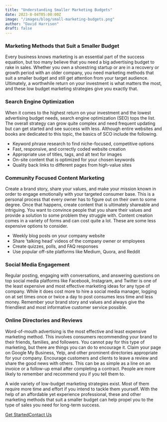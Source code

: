 ```yaml
---
title: "Understanding Smaller Marketing Budgets"
date: 2023-8-04T05:00:00Z
image: "/images/blog/small-marketing-budgets.png"
author: "David Harrison"
draft: false
---
```



### Marketing Methods that Suit a Smaller Budget
Every business knows marketing is an essential part of the success equation, but too many believe that you need a big advertising budget to rake in sales. Whether you own a shoestring startup or are in a recovery or growth period with an older company, you need marketing methods that suit a smaller budget and still get attention from your target audience. Ultimately, a worthwhile return on your investment is what matters the most, and these low budget marketing strategies give you exactly that.

 

### Search Engine Optimization
When it comes to the highest return on your investment and the lowest advertising budget needs, search engine optimization (SEO) tops the list. The overall strategy can grow quite complex and need frequent updating but can get started and see success with less. Although entire websites and books are dedicated to this topic, the basics of SCO include the following.

- Keyword phrase research to find niche-focused, competitive options
- Fast, responsive, and correctly coded website creation
- Appropriate use of titles, tags, and alt text for images
- On-site content that is optimized for your chosen keywords
- Quality back links to different pages from high-value sites
 

### Community Focused Content Marketing
Create a brand story, share your values, and make your mission known in order to engage emotionally with your targeted consumer base. This is a personal process that every owner has to figure out on their own to some degree. Once that happens, create content that is ultimately shareable and intriguing. You want to convince people that you share their values and provide a solution to some problem they struggle with. Content creation comes in a variety of forms and can cost quite a lot. These are some less expensive options to consider.

- Weekly blog posts on your company website
- Share ‘talking head’ videos of the company owner or employees
- Create quizzes, polls, and FAQ responses
- Use popular off-site platforms like Medium, Quora, and Reddit
 

### Social Media Engagement
Regular posting, engaging with conversations, and answering questions on top social media platforms like Facebook, Instagram, and Twitter is one of the least expensive and most effective marketing ideas for any type of company. While it does cost more to hire a social media manager, logging on at set times once or twice a day to post consumes less time and less money. Remember your brand story and values and always give the friendliest and most informative customer service possible.

 

### Online Directories and Reviews
Word-of-mouth advertising is the most effective and least expensive marketing method. This involves consumers recommending your brand to their friends, families, and followers. You cannot pay for this type of marketing, but there are things you can do to encourage it. Claim your page on Google My Business, Yelp, and other prominent directories appropriate for your company. Encourage customers and clients to leave a review and share the good news with others. This can be as simple as a line on an invoice or a follow-up email after completing a contract. People are more likely to remember and recommend you if you tell them to.

A wide variety of low-budget marketing strategies exist. Most of them require more time and effort if you intend to tackle them yourself. With the help of an affordable yet experience professional, these and other marketing methods that suit a smaller budget can help propel you to the type of sales you need for long-term success.
                        <nav><a data-aos="fade-up-sm" id="js-seo_page2_cta" href="/interstellar-website/contact/" data-n55-enchanted-cta="" data-n55-enchanted-cta-ambient="emit" data-n55-sodapop-id="js-soda-getintouch" data-n55-enchanted-cta-dont-touch="true" data-n55-enchanted-cta-shape-off="true" data-n55-enchanted-cta-hover-an="true" data-n55-enchanted-cta-size="large" data-n55-theme="brand" data-n55-wired4sound-click="vibrate"><span data-n55-wired4sound-hover="3">Get Started</span><span>Contact Us</span></a></nav>

